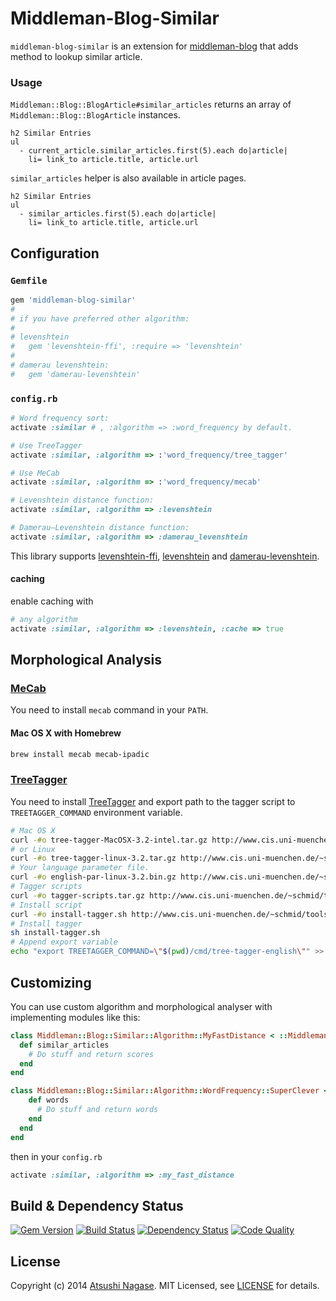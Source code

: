Middleman-Blog-Similar
======================

`middleman-blog-similar` is an extension for [middleman-blog] that adds method to lookup similar article.

### Usage

`Middleman::Blog::BlogArticle#similar_articles` returns an array of `Middleman::Blog::BlogArticle` instances.

```slim
h2 Similar Entries
ul
  - current_article.similar_articles.first(5).each do|article|
    li= link_to article.title, article.url
```

`similar_articles` helper is also available in article pages.

```slim
h2 Similar Entries
ul
  - similar_articles.first(5).each do|article|
    li= link_to article.title, article.url
```

Configuration
-------------

### `Gemfile`

```ruby
gem 'middleman-blog-similar'
#
# if you have preferred other algorithm:
#
# levenshtein
#   gem 'levenshtein-ffi', :require => 'levenshtein'
#
# damerau levenshtein:
#   gem 'damerau-levenshtein'
```

### `config.rb`

```ruby
# Word frequency sort:
activate :similar # , :algorithm => :word_frequency by default.

# Use TreeTagger
activate :similar, :algorithm => :'word_frequency/tree_tagger'

# Use MeCab
activate :similar, :algorithm => :'word_frequency/mecab'

# Levenshtein distance function:
activate :similar, :algorithm => :levenshtein

# Damerau–Levenshtein distance function:
activate :similar, :algorithm => :damerau_levenshtein
```

This library supports [levenshtein-ffi], [levenshtein] and [damerau-levenshtein].

#### caching

enable caching with

```ruby
# any algorithm
activate :similar, :algorithm => :levenshtein, :cache => true
```


## Morphological Analysis

### [MeCab]

You need to install `mecab` command in your `PATH`.

#### Mac OS X with Homebrew

```bash
brew install mecab mecab-ipadic
```

### [TreeTagger]

You need to install [TreeTagger] and export path to the tagger script to `TREETAGGER_COMMAND` environment variable.

```bash
# Mac OS X
curl -#o tree-tagger-MacOSX-3.2-intel.tar.gz http://www.cis.uni-muenchen.de/~schmid/tools/TreeTagger/data/tree-tagger-MacOSX-3.2-intel.tar.gz
# or Linux
curl -#o tree-tagger-linux-3.2.tar.gz http://www.cis.uni-muenchen.de/~schmid/tools/TreeTagger/data/tree-tagger-linux-3.2.tar.gz
# Your language parameter file.
curl -#o english-par-linux-3.2.bin.gz http://www.cis.uni-muenchen.de/~schmid/tools/TreeTagger/data/english-par-linux-3.2.bin.gz
# Tagger scripts
curl -#o tagger-scripts.tar.gz http://www.cis.uni-muenchen.de/~schmid/tools/TreeTagger/data/tagger-scripts.tar.gz
# Install script
curl -#o install-tagger.sh http://www.cis.uni-muenchen.de/~schmid/tools/TreeTagger/data/install-tagger.sh
# Install tagger
sh install-tagger.sh
# Append export variable
echo "export TREETAGGER_COMMAND=\"$(pwd)/cmd/tree-tagger-english\"" >> ~/.bash_profile
```

## Customizing

You can use custom algorithm and morphological analyser with implementing modules like this:

```ruby
class Middleman::Blog::Similar::Algorithm::MyFastDistance < ::Middleman::Blog::Similar::Algorithm
  def similar_articles
    # Do stuff and return scores
  end
end
```

```ruby
class Middleman::Blog::Similar::Algorithm::WordFrequency::SuperClever < ::Middleman::Blog::Similar::Algorithm
    def words
      # Do stuff and return words
    end
  end
end
```

then in your `config.rb`

```ruby
activate :similar, :algorithm => :my_fast_distance
```

Build & Dependency Status
-------------------------

[![Gem Version](https://badge.fury.io/rb/middleman-blog-similar.png)][gem]
[![Build Status](https://travis-ci.org/ngs/middleman-blog-similar.svg?branch=master)][travis]
[![Dependency Status](https://gemnasium.com/ngs/middleman-blog-similar.png?travis)][gemnasium]
[![Code Quality](https://codeclimate.com/github/ngs/middleman-blog-similar.png)][codeclimate]

License
-------

Copyright (c) 2014 [Atsushi Nagase]. MIT Licensed, see [LICENSE] for details.

[middleman]: http://middlemanapp.com
[middleman-blog]: https://github.com/middleman/middleman-blog
[gem]: https://rubygems.org/gems/middleman-blog-similar
[travis]: http://travis-ci.org/ngs/middleman-blog-similar
[gemnasium]: https://gemnasium.com/ngs/middleman-blog-similar
[codeclimate]: https://codeclimate.com/github/ngs/middleman-blog-similar
[LICENSE]: https://github.com/ngs/middleman-blog-similar/blob/master/LICENSE.md
[Atsushi Nagase]: http://ngs.io/
[levenshtein-ffi]: https://github.com/dbalatero/levenshtein-ffi
[levenshtein]: https://github.com/schuyler/levenshtein
[damerau-levenshtein]: https://github.com/GlobalNamesArchitecture/damerau-levenshtein
[TreeTagger]: http://www.cis.uni-muenchen.de/~schmid/tools/TreeTagger/
[MeCab]: http://mecab.googlecode.com/svn/trunk/mecab/doc/index.html
